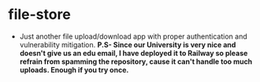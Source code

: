 # file-store
- Just another file upload/download app with proper authentication and vulnerability mitigation.
**P.S- Since our University is very nice and doesn't give us an edu email, I have deployed it to Railway so please refrain from spamming the repository, cause it can't handle too much uploads. Enough if you try once.**
